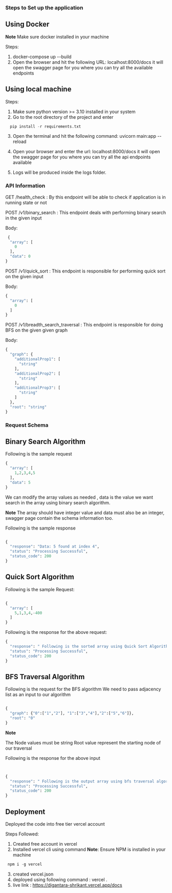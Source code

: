 ### Steps to Set up the application ###

## Using Docker

**Note**  Make sure docker installed in your machine

Steps:
1. docker-compose up --build <!-- This will build the latest docker image of the application-->
2. Open the browser and hit the following URL: localhost:8000/docs it will open the swagger page for you where you can try all the available endpoints

## Using local machine

Steps:

1. Make sure python version >= 3.10 installed in your system
2. Go to the root directory of the project and enter
```python
  pip install -r requirements.txt
```
3. Open the terminal and hit the following command:  uvicorn main:app --reload
4. Open your browser and enter the url: localhost:8000/docs it will open the swagger page for you where you can try all the api endpoints available

5. Logs will be produced inside the logs folder.

### API Information ###

GET /health_check : By this endpoint will be able to check if application is in running state or not

POST /v1/binary_search : This endpoint deals with performing binary search in the given input

Body: 
```python
 {
  "array": [
    0
  ],
  "data": 0
}
```


POST /v1/quick_sort : This endpoint is responsible for performing quick sort on the given input

Body:

```python
{
  "array": [
    0
  ]
}

```


POST /v1/breadth_search_traversal : This endpoint is responsible for doing BFS on the given given graph

Body:

```python
{
  "graph": {
    "additionalProp1": [
      "string"
    ],
    "additionalProp2": [
      "string"
    ],
    "additionalProp3": [
      "string"
    ]
  },
  "root": "string"
}

```

### Request Schema ###

## Binary Search Algorithm ##

Following is the sample request

```python
{
  "array": [
    1,2,3,4,5
  ],
  "data": 5
}

```

We can modify the array values as needed , data is the value we want search in the array using binary search algorithm.

**Note**
The array should have integer value and data must also be an integer, swagger page contain the schema information too.

Following is the sample response

```python

{
  "response": "Data: 5 found at index 4",
  "status": "Processing Successful",
  "status_code": 200
}
```

## Quick Sort Algorithm ##


Following is the sample Request:

```python

{
  "array": [
    5,1,3,4,-400
  ]
}

```

Following is the response for the above request:

``` Python
{
  "response": " Following is the sorted array using Quick Sort Algorithm [-400, 1, 3, 4, 5]",
  "status": "Processing Successful",
  "status_code": 200
}
```


## BFS Traversal Algorithm

Following is the request for the BFS algorithm
We need to pass adjacency list as an input to our algorithm

```python

{
  "graph": {"0":["1","2"], "1":["3","4"],"2":["5","6"]},
  "root": "0"
}

```

**Note**

The Node values must be string
Root value represent the starting node of our traversal

Following is the response for the above input

```python


{
  "response": " Following is the output array using bfs traversal algorithm:  [['0'], ['1', '2'], ['3', '4', '5', '6']]",
  "status": "Processing Successful",
  "status_code": 200
}

```

## Deployment

Deployed the code into free tier vercel account

Steps Followed:

1. Created free account in vercel
2. Installed vercel cli using command 
**Note**: Ensure NPM is installed in your machine
```javascript
 npm i -g vercel
```

3. created vercel.json
4. deployed using following command : vercel .
5. live link : https://digantara-shrikant.vercel.app/docs